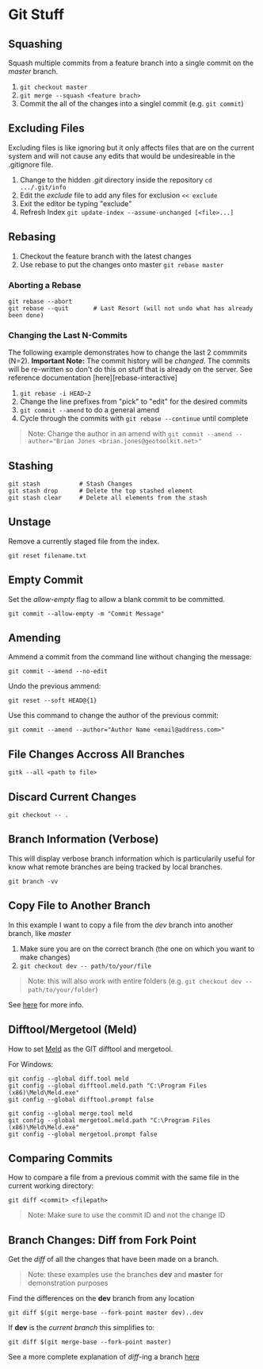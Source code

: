 Git Stuff
=========

Squashing
---------

Squash multiple commits from a feature branch into a single commit on the *master* branch.

1. `git checkout master`
2. `git merge --squash <feature brach>`
3. Commit the all of the changes into a singlel commit (e.g. `git commit`)

Excluding Files
---------------

Excluding files is like ignoring but it only affects files that are on the current system and will not cause any edits that would be undesireable in the .gitignore file.

1. Change to the hidden *.git* directory inside the repository `cd .../.git/info`
2. Edit the *exclude* file to add any files for exclusion `<< exclude`
3. Exit the editor be typing "exclude"
4. Refresh Index `git update-index --assume-unchanged [<file>...]`

Rebasing
--------

1. Checkout the feature branch with the latest changes
2. Use rebase to put the changes onto master `git rebase master`

### Aborting a Rebase ###

```
git rebase --abort
git rebase --quit		# Last Resort (will not undo what has already been done)
```

### Changing the Last N-Commits ###

The following example demonstrates how to change the last 2 commmits (N=2).  **Important Note:** The commit history will be *changed*.  The commits will be re-written so don't do this on stuff that is already on the server.  See reference documentation [here][rebase-interactive]

1. `git rebase -i HEAD~2`
2. Change the line prefixes from "pick" to "edit" for the desired commits
3. `git commit --amend` to do a general amend
4. Cycle through the commits with `git rebase --continue` until complete

> Note: Change the author in an amend with `git commit --amend --author="Brian Jones <brian.jones@geotoolkit.net>"`

Stashing
--------

```
git stash 			# Stash Changes
git stash drop		# Delete the top stashed element
git stash clear		# Delete all elements from the stash
```

Unstage
-------

Remove a currently staged file from the index.

`git reset filename.txt`

Empty Commit
------------

Set the *allow-empty* flag to allow a blank commit to be committed.

`git commit --allow-empty -m "Commit Message"`

Amending
--------

Ammend a commit from the command line without changing the message:

`git commit --amend --no-edit`

Undo the previous ammend:

`git reset --soft HEAD@{1}`

Use this command to change the author of the previous commit:

`git commit --amend --author="Author Name <email@address.com>"`

File Changes Accross All Branches
---------------------------------

`gitk --all <path to file>`

Discard Current Changes
-----------------------

`git checkout -- .`

Branch Information (Verbose)
----------------------------

This will display verbose branch information which is particularily useful for know what remote branches are being tracked by local branches.

`git branch -vv`

Copy File to Another Branch
---------------------------

In this example I want to copy a file from the _dev_ branch into another branch, like _master_

1. Make sure you are on the correct branch (the one on which you want to make changes)
2. `git checkout dev -- path/to/your/file`

> Note: this will also work with entire folders (e.g. `git checkout dev -- path/to/your/folder`)

See [here](http://firas.bessadok.com/git-copy-a-file-from-one-branch-to-another/) for more info.

Difftool/Mergetool (Meld)
-------------------------

How to set [Meld](https://stackoverflow.com/a/43238372) as the GIT difftool and mergetool.

For Windows:

```
git config --global diff.tool meld
git config --global difftool.meld.path "C:\Program Files (x86)\Meld\Meld.exe"
git config --global difftool.prompt false

git config --global merge.tool meld
git config --global mergetool.meld.path "C:\Program Files (x86)\Meld\Meld.exe"
git config --global mergetool.prompt false
```

Comparing Commits
-----------------

How to compare a file from a previous commit with the same file in the current working directory:

`git diff <commit> <filepath>`

> Note: Make sure to use the commit ID and not the change ID

Branch Changes: Diff from Fork Point
------------------------------------

Get the _diff_ of all the changes that have been made on a branch.

> Note: these examples use the branches **dev** and **master** for demonstration purposes

Find the differences on the **dev** branch from any location

`git diff $(git merge-base --fork-point master dev)..dev`

If **dev** is the _current branch_ this simplifies to:

`git diff $(git merge-base --fork-point master)`

See a more complete explanation of _diff_-ing a branch [here](https://stackoverflow.com/a/29813554)
